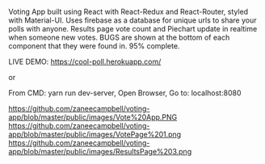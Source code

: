 Voting App built using React with React-Redux and React-Router, styled with Material-UI.
Uses firebase as a database for unique urls to share your polls with anyone.
Results page vote count and Piechart update in realtime when someone new votes.
BUGS are shown at the bottom of each component that they were found in.
95% complete.

LIVE DEMO: https://cool-poll.herokuapp.com/

or

From CMD:
yarn run dev-server,
Open Browser,
Go to: localhost:8080

https://github.com/zaneecampbell/voting-app/blob/master/public/images/Vote%20App.PNG
https://github.com/zaneecampbell/voting-app/blob/master/public/images/VotePage%201.png
https://github.com/zaneecampbell/voting-app/blob/master/public/images/ResultsPage%203.png
